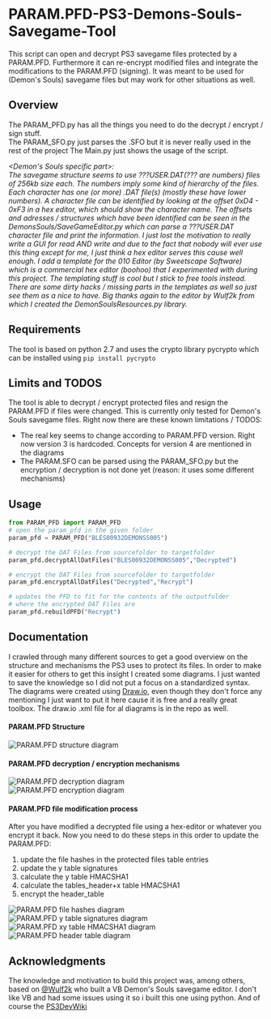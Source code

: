 # PARAM.PFD-PS3-Demons-Souls-Savegame-Tool
This script can open and decrypt PS3 savegame files protected by a PARAM.PFD. Furthermore it can re-encrypt modified files and integrate the modifications to the PARAM.PFD (signing). It was meant to be used for (Demon's Souls) savegame files but may work for other situations as well.

## Overview
The PARAM_PFD.py has all the things you need to do the decrypt / encrypt / sign stuff.  
The PARAM_SFO.py just parses the .SFO but it is never really used in the rest of the project
The Main.py just shows the usage of the script.    
  
_<Demon's Souls specific part>:_   
_The savegame structure seems to use ???USER.DAT(??? are numbers) files of 256kb size each. The numbers imply some kind of hierarchy of the files. Each character has one (or more) .DAT file(s) (mostly these have lower numbers). A character file can be identified by looking at the offset 0xD4 - 0xF3 in a hex editor, which should show the character name. The offsets and adresses / structures which have been identified can be seen in the DemonsSouls/SaveGameEditor.py which can parse a ???USER.DAT character file and print the information. I just lost the motivation to really write a GUI for read AND write and due to the fact that nobody will ever use this thing except for me, I just think a hex editor serves this cause well enough. I add a template for the 010 Editor (by Sweetscape Software) which is a commercial hex editor (boohoo) that I experimented with during this project. The templating stuff is cool but I stick to free tools instead. There are some dirty hacks / missing parts in the templates as well so just see them as a nice to have. Big thanks again to the editor by Wulf2k from which I created the DemonSoulsResources.py library._  

## Requirements 
The tool is based on python 2.7 and uses the crypto library pycrypto which can be installed using `pip install pycrypto`
## Limits and TODOS
The tool is able to decrypt / encrypt protected files and resign the PARAM.PFD if files were changed. This is currently only tested for Demon's Souls savegame files. Right now there are these known limitations / TODOS:
* The real key seems to change according to PARAM.PFD version. Right now version 3 is hardcoded. Concepts for version 4 are mentioned in the diagrams
* The PARAM.SFO can be parsed using the PARAM_SFO.py but the encryption / decryption is not done yet (reason: it uses some different mechanisms)

## Usage
``` python
from PARAM_PFD import PARAM_PFD
# open the param_pfd in the given folder
param_pfd = PARAM_PFD("BLES00932DEMONSS005")

# decrypt the DAT Files from sourcefolder to targetfolder
param_pfd.decryptAllDatFiles("BLES00932DEMONSS005","Decrypted")

# encrypt the DAT Files from sourcefolder to targetfolder
param_pfd.encryptAllDatFiles("Decrypted","Recrypt")

# updates the PFD to fit for the contents of the outputfolder 
# where the encrypted DAT Files are  
param_pfd.rebuildPFD("Recrypt")

```

## Documentation
I crawled through many different sources to get a good overview on the structure and mechanisms the PS3 uses to protect its files. In order to make it easier for others to get this insight I created some diagrams. I just wanted to save the knowledge so I did not put a focus on a standardized syntax. The diagrams were created using [Draw.io](http://www.draw.io), even though they don't force any mentioning I just want to put it here cause it is free and a really great toolbox. The draw.io .xml file for al diagrams is in the repo as well.  

#### PARAM.PFD Structure
![PARAM.PFD structure diagram](documentation/daw.io%20diagrams/pfdstructure.svg)  
#### PARAM.PFD decryption / encryption mechanisms
![PARAM.PFD decryption diagram](documentation/daw.io%20diagrams/decryption%20and%20encryption%20mechanisms/decrypt.svg)  
![PARAM.PFD encryption diagram](documentation/daw.io%20diagrams/decryption%20and%20encryption%20mechanisms/encrypt.svg)  
#### PARAM.PFD file modification process
After you have modified a decrypted file using a hex-editor or whatever you encrypt it back. Now you need to do these steps in this order to update the PARAM.PFD:
1. update the file hashes in the protected files table entries
1. update the y table signatures
1. calculate the y table HMACSHA1
1. calculate the tables_header+x table HMACSHA1
1. encrypt the header_table

![PARAM.PFD file hashes diagram](documentation/daw.io%20diagrams/PARAM.PFD%20rebuild%20process/filehashes.svg) 
![PARAM.PFD y table signatures diagram](documentation/daw.io%20diagrams/PARAM.PFD%20rebuild%20process/ytablesigs.svg) 
![PARAM.PFD xy table HMACSHA1 diagram](documentation/daw.io%20diagrams/PARAM.PFD%20rebuild%20process/xytablehmac.svg) 
![PARAM.PFD header table diagram](documentation/daw.io%20diagrams/PARAM.PFD%20rebuild%20process/headertable.svg) 



## Acknowledgments
The knowledge and motivation to build this project was, among others, based on [@Wulf2k](http://www.github.com/Wulf2k) who built a VB Demon's Souls savegame editor. I don't like VB and had some issues using it so i built this one using python. And of course the [PS3DevWiki](http://www.psdevwiki.com/ps3/)
